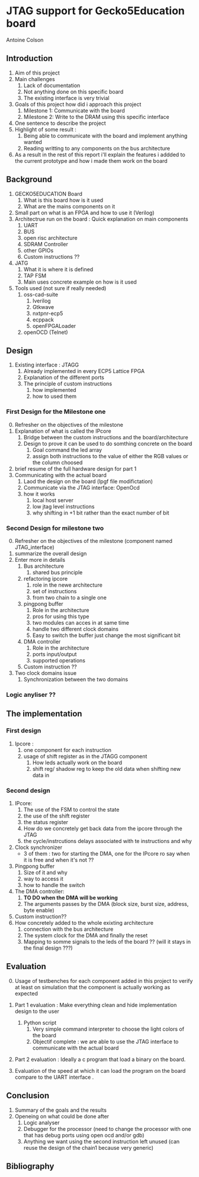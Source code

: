 # JTAG support for Gecko5Education board

Antoine Colson 

## Introduction 

1. Aim of this project 
2. Main challenges
   1. Lack of documentation
   2. Not anything done on this specific board 
   3. The existing interface is very trivial
3. Goals of this project how did i approach this project 
   1. Milestone 1: Communicate with the board
   2. Milestone 2: Write to the DRAM using this specific interface
4. One sentence to describe the project 
5. Highlight of some result :
   1. Being able to communicate with the board and implement anything wanted 
   2. Reading writting to any components on the bus architecture
6. As a result in the rest of this report i'll explain the features i addded to the current prototype and how i made them work on the board

## Background 

1. GECKO5EDUCATION Board
    1. What is this board how is it used
    2. What are the mains components on it 
2. Small part on what is an FPGA and how to use it (Verilog)
3. Architectrue run on the board : Quick explanation on main components 
      1. UART
      2. BUS
      3. open risc architecture
      4. SDRAM Controller 
      5. other GPIOs
      6. Custom instructions ??
4. JATG
   1. What it is where it is defined 
   2. TAP FSM
   3. Main uses concrete example on how is it used
5. Tools used (not sure if really needed)
   1. oss-cad-suite
      1. Iverilog
      2. Gtkwave
      3. nxtpnr-ecp5
      4. ecppack
      5. openFPGALoader
    2. openOCD (Telnet)
    
## Design

1. Existing interface : JTAGG
   1. Already implemented in every ECP5 Lattice FPGA
   2. Explanation of the different ports 
   3. The principle of custom instructions 
      1. how implemented
      2. how to used them
    
### First Design for the Milestone one

0. Refresher on the objectives of the milestone
1. Explanation of what is called the IPcore 
   1. Bridge between the custom instructions and the board/architecture
   2. Design to prove it can be used to do somthing concrete on the board
      1. Goal command the led array
      2. assign both instructions to the value of either the RGB values or the column choosed
2. brief resume of the full hardware design for part 1 
3. Communicating with the actual board
   1. Laod the design on the board (lpgf file modifictation)
   2. Communicate via the JTAG interface: OpenOcd
   3. how it works 
      1. local host server
      2. low jtag level instructions
      3. why shifting in +1 bit rather than the exact number of bit

### Second Design for milestone two

0. Refresher on the objectives of the milestone (component named JTAG_interface)
1. summarize the overall design 
2. Enter more in details
    1. Bus architecture
        1. shared bus principle
    2. refactoring ipcore
        1. role in the newe architecture
        2. set of instructions 
        3. from two chain to a single one
    3. pingpong buffer
        1. Role in the architecture
        2. pros for using this type
        3. two modules can acces in at same time
        4. handle two different clock domains
        5. Easy to switch the buffer just change the most significant bit
    4. DMA controller
        1. Role in the architecture 
        2. ports input/output 
        3. supported operations
    5. Custom instruction ??
2. Two clock domains issue 
   1. Synchronization between the two domains

### Logic anyliser ??

## The implementation

### First design 

1. Ipcore : 
    1. one component for each instruction
    2. usage of shift register as in the JTAGG component 
       1. How leds actually work on the board
       2. shift reg/ shadow reg to keep the old data when shifting new data in 

### Second design 

1. IPcore: 
   1. The use of the FSM to control the state
   2. the use of the shift register
   3. the status register 
   4. How do we concretely get back data from the ipcore through the JTAG
   5. the cycle/instrcutions delays associated with te instructions and why
2. Clock synchronizer
   - 3 of them : two for starting the DMA, one for the IPcore ro say when it is free and when it's not ??
3. Pingpong buffer 
   1. Size of it and why
   2. way to access it 
   3. how to handle the switch
4. The DMA controller:
   1. **TO DO when the DMA will be working**
   2. The arguments passes by the DMA (block size, burst size, address, byte enable)
5. Custom instruction??
6. How concretely added to the whole exixting architecture
    1. connection with the bus architecture
    2. The system clock for the DMA and finally the reset
    3. Mapping to somme signals to the leds of the board ?? (will it stays in the final design ???)

## Evaluation

0. Usage of testbenches for each component added in this project to verify at least on simulation that the component is actually working as expected 

1. Part 1 evaluation : Make everything clean and hide implementation design to the user 
   1. Python script
      1. Very simple command interpreter to choose the light colors of the board
      2. Objectif complete : we are able to use the JTAG interface to communicate with the actual board

2. Part 2 evaluation : Ideally a c program that load a binary on the board. 
3. Evaluation of the speed at which it can load the program on the board compare to the UART interface .

## Conclusion 

1. Summary of the goals and the results 
2. Openeing on what could be done after 
   1. Logic analyser
   2. Debugger for the processor (need to change the processor with one that has debug ports using open ocd and/or gdb)
   3. Anything we want using the second instruction left unused (can reuse the design of the chain1 because very generic)

## Bibliography